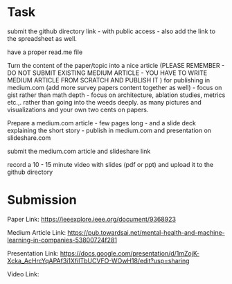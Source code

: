 <h1> Task </h1>
submit the github directory link - with public access - also add the link to the spreadsheet as well. 

have a proper read.me file 

 Turn the content of the paper/topic into a nice article (PLEASE REMEMBER - DO NOT SUBMIT EXISTING MEDIUM ARTICLE - YOU HAVE TO WRITE MEDIUM ARTICLE FROM SCRATCH AND PUBLISH IT )  for publishing in medium.com (add more survey papers content together as well) - focus on gist rather than math depth - focus on architecture, ablation studies, metrics etc.,. rather than going into the weeds deeply. as many pictures and visualizations and your own two cents on papers.  

Prepare a medium.com article - few pages long - and a slide deck explaining the short story - publish in medium.com and presentation on slideshare.com

 

submit the medium.com article  and slideshare link 

record a 10 - 15 minute video with slides (pdf or ppt)  and upload it to the github directory

<h1> Submission </h1>

Paper Link: https://ieeexplore.ieee.org/document/9368923

Medium Article Link: https://pub.towardsai.net/mental-health-and-machine-learning-in-companies-53800724f281

Presentation Link: https://docs.google.com/presentation/d/1mZojK-Xcka_AcHrcYqAPAf3i1XfiITbUCVFO-WOwH18/edit?usp=sharing

Video Link: 
 
